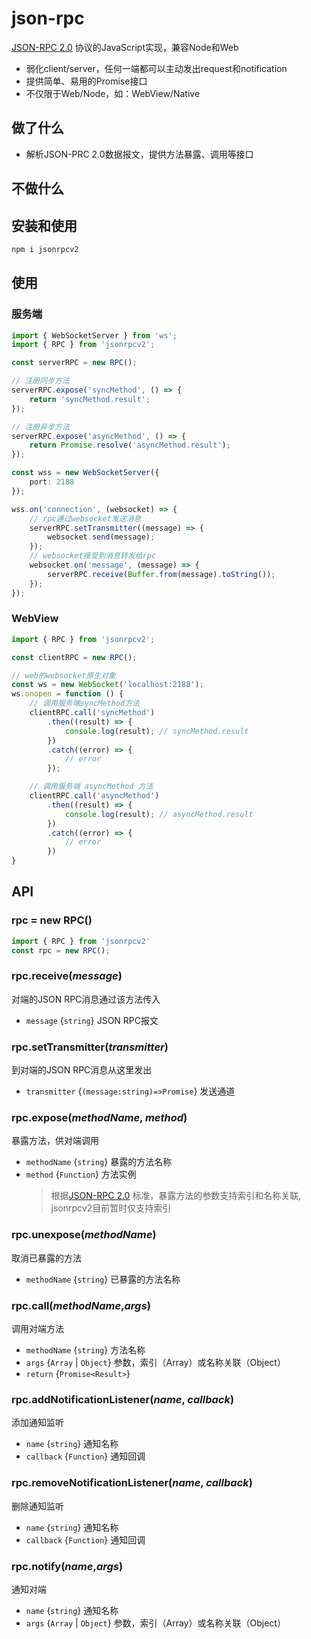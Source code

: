# json-rpc

[JSON-RPC 2.0](https://wiki.geekdream.com/Specification/json-rpc_2.0.html) 协议的JavaScript实现，兼容Node和Web

- 弱化client/server，任何一端都可以主动发出request和notification
- 提供简单、易用的Promise接口
- 不仅限于Web/Node，如：WebView/Native

## 做了什么

- 解析JSON-PRC 2.0数据报文，提供方法暴露、调用等接口

## 不做什么

## 安装和使用

```bash
npm i jsonrpcv2
```

## 使用

### 服务端

```ts
import { WebSocketServer } from 'ws';
import { RPC } from 'jsonrpcv2';

const serverRPC = new RPC();

// 注册同步方法
serverRPC.expose('syncMethod', () => {
    return 'syncMethod.result';
});

// 注册异步方法
serverRPC.expose('asyncMethod', () => {
    return Promise.resolve('asyncMethod.result');
});

const wss = new WebSocketServer({
    port: 2188
});

wss.on('connection', (websocket) => {
    // rpc通过websocket发送消息
    serverRPC.setTransmitter((message) => {
        websocket.send(message);
    });
    // websocket接受到消息转发给rpc
    websocket.on('message', (message) => {
        serverRPC.receive(Buffer.from(message).toString());
    });
});
```

### WebView

```ts
import { RPC } from 'jsonrpcv2';

const clientRPC = new RPC();

// web的websocket原生对象
const ws = new WebSocket('localhost:2188');
ws.onopen = function () {
    // 调用服务端syncMethod方法
    clientRPC.call('syncMethod')
        .then((result) => {
            console.log(result); // syncMethod.result
        })
        .catch((error) => {
            // error
        });

    // 调用服务端 asyncMethod 方法
    clientRPC.call('asyncMethod')
        .then((result) => {
            console.log(result); // asyncMethod.result
        })
        .catch((error) => {
            // error
        })
}
```

## API

### rpc = new RPC()

```ts
import { RPC } from 'jsonrpcv2'
const rpc = new RPC();
```

### rpc.receive(*message*)

对端的JSON RPC消息通过该方法传入

- `message` {`string`} JSON RPC报文

### rpc.setTransmitter(*transmitter*)

到对端的JSON RPC消息从这里发出

- `transmitter` {`(message:string)=>Promise`} 发送通道

### rpc.expose(*methodName*, *method*)

暴露方法，供对端调用

- `methodName` {`string`} 暴露的方法名称
- `method` {`Function`} 方法实例
  > 根据[JSON-RPC 2.0](https://wiki.geekdream.com/Specification/json-rpc_2.0.html) 标准，暴露方法的参数支持索引和名称关联, jsonrpcv2目前暂时仅支持索引

### rpc.unexpose(*methodName*)

取消已暴露的方法

- `methodName` {`string`} 已暴露的方法名称

### rpc.call(*methodName*,*args*)

调用对端方法

- `methodName` {`string`} 方法名称
- `args` {`Array` | `Object`} 参数，索引（Array）或名称关联（Object）
- `return` {`Promise<Result>`}

### rpc.addNotificationListener(*name*, *callback*)

添加通知监听

- `name` {`string`} 通知名称
- `callback` {`Function`} 通知回调

### rpc.removeNotificationListener(*name*, *callback*)

删除通知监听

- `name` {`string`} 通知名称
- `callback` {`Function`} 通知回调

### rpc.notify(*name*,*args*)

通知对端

- `name` {`string`} 通知名称
- `args` {`Array` | `Object`} 参数，索引（Array）或名称关联（Object）



